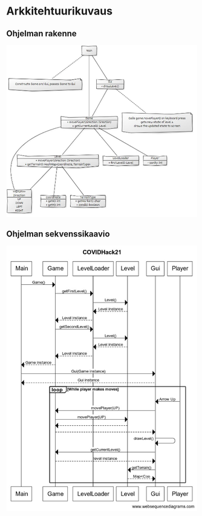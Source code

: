 # Arkkitehtuurikuvaus

## Ohjelman rakenne

<img src="https://raw.githubusercontent.com/taplath/ot-harjoitustyo/14aa59563230906c82458130ce2ad4a2b1359474/dokumentaatio/kuvat/kaavio.jpg">

## Ohjelman sekvenssikaavio

<img src="https://raw.githubusercontent.com/taplath/ot-harjoitustyo/master/dokumentaatio/kuvat/sekvenssi.jpg">
